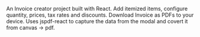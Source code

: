 An Invoice creator project built with React. Add itemized items, configure quantity, prices, tax rates and discounts. Download Invoice as PDFs to your device. Uses jspdf-react to capture the data from the modal and covert it from canvas -> pdf.
